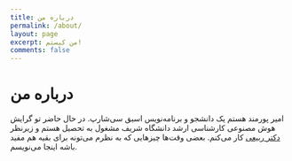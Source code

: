 ```yaml
---
title: درباره من
permalink: /about/
layout: page
excerpt: من کیستم!
comments: false
---
```


# درباره من

امیر پورمند هستم یک دانشجو و برنامه‌نویس اسبق سی‌شارپ. در حال حاضر تو گرایش هوش مصنوعی کارشناسی ارشد دانشگاه شریف مشغول به تحصیل هستم و زیرنظر [دکتر   ربیعی](http://sharif.edu/~rabiee/) کار می‌کنم. بعضی وقت‌ها چیزهایی که به نظرم می‌تونه برای بقیه هم مفید باشه اینجا می‌نویسم.
